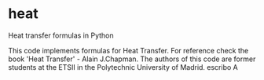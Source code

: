 # heat
Heat transfer formulas in Python


This code implements formulas for Heat Transfer.
For reference check the book 'Heat Transfer' - Alain J.Chapman.
The authors of this code are former students at the ETSII 
in the Polytechnic University of Madrid.
escribo A
